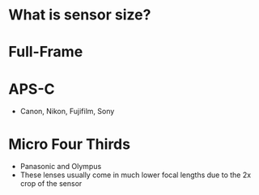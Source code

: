 # What is sensor size?

# Full-Frame

# APS-C

- Canon, Nikon, Fujifilm, Sony

# Micro Four Thirds

- Panasonic and Olympus
- These lenses usually come in much lower focal lengths due to the 2x crop of the sensor